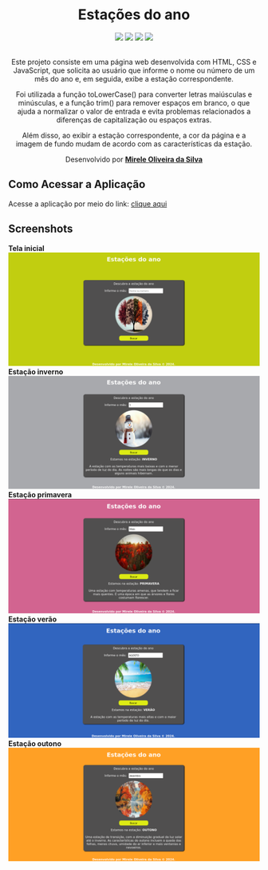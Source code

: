 <div align="center">
  <h1>Estações do ano</h1>
    <img src="http://img.shields.io/static/v1?label=JavaScript&message=ESC6&color=blue&style=for-the-badge&logo=JavaScript"/>
    <img src="http://img.shields.io/static/v1?label=CSS3&message=3&color=blue&style=for-the-badge&logo=CSS3"/>
    <img src="http://img.shields.io/static/v1?label=HTML5&message=5&color=blue&style=for-the-badge&logo=HTML5"/>
    <img src="http://img.shields.io/static/v1?label=LICENSE-MIT&message=License&color=blue&style=for-the-badge&logo=LICENSE-MIT"/> 
    <br>
    <br>
<p>Este projeto consiste em uma página web desenvolvida com HTML, CSS e JavaScript, que solicita ao usuário que informe o nome ou número de um mês do ano e, em seguida, exibe a estação correspondente.</p>
<p>Foi utilizada a função toLowerCase() para converter letras maiúsculas e minúsculas, e a função trim() para remover espaços em branco, o que ajuda a normalizar o valor de entrada e evita problemas relacionados a diferenças de capitalização ou espaços extras.
</p>
<p>Além disso, ao exibir a estação correspondente, a cor da página e a imagem de fundo mudam de acordo com as características da estação.</p>

  <p>Desenvolvido por <a target="_blank" rel="external" href="https://github.com/MegMinnie/"><strong>Mirele Oliveira da Silva</strong></a><p>
 </p></p>
 </div>

<div align="left">
  
  ## Como Acessar a Aplicação
<p>Acesse a aplicação por meio do link: <a href="https://megminnie.github.io/Estacoes-do-ano/
"_blank">clique aqui</a></p>

## Screenshots
**Tela inicial**
![tela ](assets/fotos/tela.png)
<br>
**Estação inverno**
![inverno](assets/fotos/inverno.png)
<br>
**Estação primavera**
![primavera ](assets/fotos/primavera.png)
<br>
**Estação verão**
![verão ](assets/fotos/verao.png)
<br>
**Estação outono**
![outono ](assets/fotos/outono.png)
<br>
</div>


